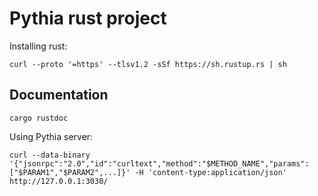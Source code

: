 # Pythia rust project

Installing rust:
```
curl --proto '=https' --tlsv1.2 -sSf https://sh.rustup.rs | sh
```

## Documentation
`cargo rustdoc`

Using Pythia server:
```
curl --data-binary '{"jsonrpc":"2.0","id":"curltext","method":"$METHOD_NAME","params":["$PARAM1","$PARAM2",...]}' -H 'content-type:application/json' http://127.0.0.1:3030/
```
